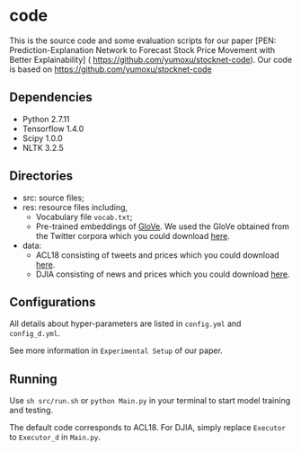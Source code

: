 # code
This is the source code and some evaluation scripts for our paper [PEN: Prediction-Explanation Network to Forecast Stock Price Movement with Better Explainability] ( https://github.com/yumoxu/stocknet-code).
Our code is based on https://github.com/yumoxu/stocknet-code


## Dependencies
- Python 2.7.11
- Tensorflow 1.4.0
- Scipy 1.0.0
- NLTK 3.2.5


## Directories
- src: source files;
- res: resource files including,
    - Vocabulary file `vocab.txt`;
    - Pre-trained embeddings of [GloVe](https://github.com/stanfordnlp/GloVe). We used the GloVe obtained from the Twitter corpora which you could download [here](http://nlp.stanford.edu/data/wordvecs/glove.twitter.27B.zip).
- data:
    - ACL18 consisting of tweets and prices which you could download [here](https://github.com/yumoxu/stocknet-dataset).
    - DJIA consisting of news and prices which you could download [here]([https://www.kaggle.com/datasets/aaron7sun/stocknews]).


## Configurations
All details about hyper-parameters are listed in `config.yml` and `config_d.yml`. 

See more information in `Experimental Setup` of our paper.

## Running
Use `sh src/run.sh` or `python Main.py` in your terminal to start model training and testing. 

The default code corresponds to ACL18.
For DJIA, simply replace `Executor` to `Executor_d` in `Main.py`.
